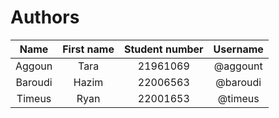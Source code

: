 # Authors

|  Name   | First name | Student number | Username |
|:-------:|:----------:|:--------------:|:--------:|
| Aggoun  |    Tara    |    21961069    | @aggount |
| Baroudi |   Hazim    |    22006563    | @baroudi |
| Timeus  |    Ryan    |    22001653    | @timeus  |

